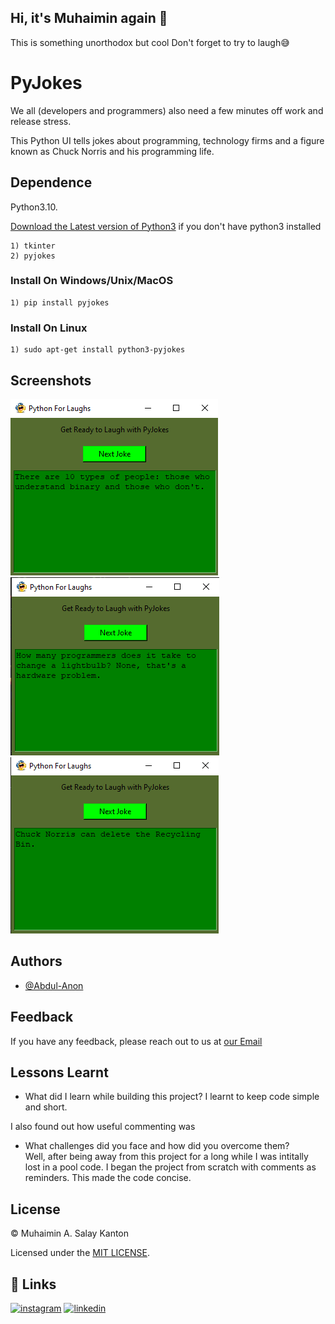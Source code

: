 ## Hi, it's Muhaimin again 👋

This is something unorthodox but cool
Don't forget to try to laugh😅 
# PyJokes

We all (developers and programmers) also need a few minutes off work and release stress.

This Python UI tells jokes about programming, technology firms and a figure known as Chuck Norris and his programming life.

## Dependence
Python3.10.

[Download the Latest version of Python3](https://www.python.org/downloads/release/python-3101/)
 if you don't have python3 installed

    1) tkinter
    2) pyjokes
### Install On Windows/Unix/MacOS

    1) pip install pyjokes

### Install On Linux

    1) sudo apt-get install python3-pyjokes
    
## Screenshots
<img src="Screenshot (1).png" alt="Shot" />
<br>
<img src="Screenshot (2).png" alt="Shot2" />
<br>
<img src="Screenshot (3).png" alt="Shot3" />

## Authors

- [@Abdul-Anon](https://www.github.com/Abdul-Anon)


## Feedback

If you have any feedback, please reach out to us at [our Email](kantonmonyo@gmail.com)

## Lessons Learnt

- What did I learn while building this project? 
I learnt to keep code simple and short. 

I also found out how useful commenting was

- What challenges did you face and how did you overcome them?  
Well, after being away from this project for a long while I was intitally lost in a pool code. I began the project from scratch with comments as reminders. This made the code concise.


## License

© Muhaimin A. Salay Kanton

Licensed under the [MIT LICENSE](LICENSE).
## 🔗 Links
[![instagram](https://img.shields.io/badge/instagram-ff0000?style=for-the-badge&logo=instagram&logoColor=white)](https://www.instagram.com/de_rationale/)
[![linkedin](https://img.shields.io/badge/linkedin-0A66C2?style=for-the-badge&logo=linkedin&logoColor=white)](https://www.linkedin.com/in/monyo-kanton-b4295422a/)
